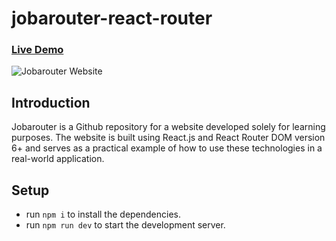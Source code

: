 # jobarouter-react-router

### [Live Demo](https://jolly-biscuit-c17f1a.netlify.app)

![Jobarouter Website](https://i.ibb.co/Ycvbw52/jobarouter.png)

## Introduction 
Jobarouter is a Github repository for a website developed solely for learning purposes. The website is built using React.js and React Router DOM version 6+ and serves as a practical example of how to use these technologies in a real-world application.

## Setup
- run ```npm i``` to install the dependencies.
- run ```npm run dev``` to start the development server.
